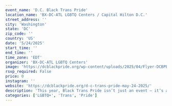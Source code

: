 ```yaml
---
event_name: 'D.C. Black Trans Pride'
location_name: 'BX-DC-ATL LGBTQ Centers / Capital Hilton D.C.'
street_address: ''
city: 'Washington'
state: 'DC'
zip_code: ''
country: 'US'
date: '5/24/2025'
start_time: ''
end_time: ''
time_zone: 'EDT'
organizer: 'BX-DC-ATL LGBTQ Centers'
image: 'https://dcblackpride.org/wp-content/uploads/2025/04/Flyer-DCBPBlackTransPride-1.jpeg'
rsvp_required: False
price: 0
instagram: ''
website: 'https://dcblackpride.org/d-c-trans-pride-may-24-2025/'
description: 'This year, Black Trans Pride isn’t just an event — it’s a reclamation. A sanctuary. A celebration rooted in joy, liberation, and community power. Whether you create art, run a small business, advocate, hold space, organize, heal, perform, or simply show up in your truth — this is your invitation to be seen and celebrated.'
categories: ['LGBTQ+', 'Trans', 'Pride']
---
```


